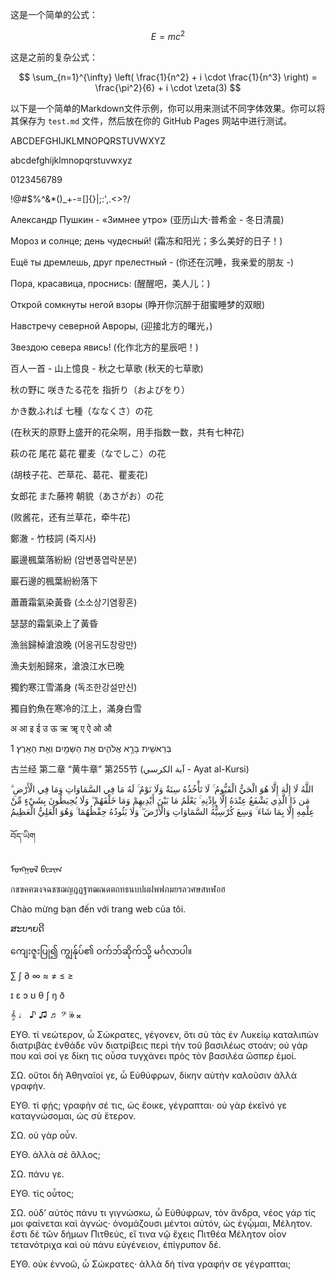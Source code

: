 这是一个简单的公式：

$$ E = mc^2 $$

这是之前的复杂公式：

$$ \sum_{n=1}^{\infty} \left( \frac{1}{n^2} + i \cdot \frac{1}{n^3} \right) = \frac{\pi^2}{6} + i \cdot \zeta(3) $$

以下是一个简单的Markdown文件示例，你可以用来测试不同字体效果。你可以将其保存为 `test.md` 文件，然后放在你的 GitHub Pages 网站中进行测试。

ABCDEFGHIJKLMNOPQRSTUVWXYZ

abcdefghijklmnopqrstuvwxyz

0123456789

!@#$%^&*()_+-=[]{}|;:',.<>?/

Александр Пушкин - «Зимнее утро» (亚历山大·普希金 - 冬日清晨)

Мороз и солнце; день чудесный! (霜冻和阳光；多么美好的日子！)

Ещё ты дремлешь, друг прелестный - (你还在沉睡，我亲爱的朋友 -)

Пора, красавица, проснись: (醒醒吧，美人儿：)

Открой сомкнуты негой взоры (睁开你沉醉于甜蜜睡梦的双眼)

Навстречу северной Авроры, (迎接北方的曙光，)

Звездою севера явись! (化作北方的星辰吧！)

百人一首 - 山上憶良 - 秋之七草歌 (秋天的七草歌)

<p style="font-family: 'YuMincho';">秋の野に 咲きたる花を 指折り（およびをり）</p>

<p style="font-family: 'YuMincho';">かき数ふれば 七種（ななくさ）の花</p> (在秋天的原野上盛开的花朵啊，用手指数一数，共有七种花)

<p style="font-family: 'YuMincho';">萩の花 尾花 葛花 瞿麦（なでしこ）の花</p>  (胡枝子花、芒草花、葛花、瞿麦花)

<p style="font-family: 'YuMincho';">女郎花 また藤袴 朝貌（あさがお）の花</p>  (败酱花，还有兰草花，牵牛花) 

鄭澈 - 竹枝詞 (죽지사)

巖邊楓葉落紛紛 (암변풍엽락분분)

巖石邊的楓葉紛紛落下

蕭蕭霜氣染黃昏 (소소상기염황혼)

瑟瑟的霜氣染上了黃昏

漁翁歸棹滄浪晚 (어옹귀도창랑만)

漁夫划船歸來，滄浪江水已晚

獨釣寒江雪滿身 (독조한강설만신)

獨自釣魚在寒冷的江上，滿身白雪

अ आ इ ई उ ऊ ऋ ॠ ए ऐ ओ औ

בְּרֵאשִׁ֖ית בָּרָ֣א אֱלֹהִ֑ים אֵ֥ת הַשָּׁמַ֖יִם וְאֵ֥ת הָאָֽרֶץ׃ 1

古兰经 第二章 “黄牛章” 第255节 (آية الكرسي - Ayat al-Kursi)

اللَّهُ لَا إِلَٰهَ إِلَّا هُوَ الْحَيُّ الْقَيُّومُ ۚ لَا تَأْخُذُهُ سِنَةٌ وَلَا نَوْمٌ ۚ لَهُ مَا فِي السَّمَاوَاتِ وَمَا فِي الْأَرْضِ ۗ مَن ذَا الَّذِي يَشْفَعُ عِنْدَهُ إِلَّا بِإِذْنِهِ ۚ يَعْلَمُ مَا بَيْنَ أَيْدِيهِمْ وَمَا خَلْفَهُمْ ۖ وَلَا يُحِيطُونَ بِشَيْءٍ مِّنْ عِلْمِهِ إِلَّا بِمَا شَاءَ ۚ وَسِعَ كُرْسِيُّهُ السَّمَاوَاتِ وَالْأَرْضَ ۖ وَلَا يَئُودُهُ حِفْظُهُمَا ۚ وَهُوَ الْعَلِيُّ الْعَظِيمُ

བོད་ཡིག

<p class="vertical-text" lang="mn">ᠮᠣᠩᠭᠣᠯ ᠪᠢᠴᠢᠭ᠌</p>

กขฃคฅฆงจฉชซฌญฎฏฐฑฒณดตถทธนบปผฝพฟภมยรลวศษสหฬอฮ

Chào mừng bạn đến với trang web của tôi.

ສະບາຍດີ

ကျေးဇူးပြု၍ ကျွန်ုပ်၏ ဝက်ဘ်ဆိုက်သို့ မင်္ဂလာပါ။

∑ ∫ ∂ ∞ ≈ ≠ ≤ ≥

ɪ ɛ ɔ ʊ θ ʃ ŋ ð

𝄞 ♩ ♪ ♫ ♬ 𝄢 𝄫 𝄪

ΕΥΘ. 
τί νεώτερον, ὦ Σώκρατες, γέγονεν, ὅτι σὺ τὰς ἐν Λυκείῳ καταλιπὼν διατριβὰς ἐνθάδε νῦν διατρίβεις περὶ τὴν τοῦ βασιλέως στοάν; οὐ γάρ που καὶ σοί γε δίκη τις οὖσα τυγχάνει πρὸς τὸν βασιλέα ὥσπερ ἐμοί. 

ΣΩ. 
οὔτοι δὴ Ἀθηναῖοί γε, ὦ Εὐθύφρων, δίκην αὐτὴν καλοῦσιν ἀλλὰ γραφήν.

ΕΥΘ. 
τί φῄς; γραφὴν σέ τις, ὡς ἔοικε, γέγραπται· οὐ γὰρ ἐκεῖνό γε καταγνώσομαι, ὡς σὺ ἕτερον. 

ΣΩ. 
οὐ γὰρ οὖν. 

ΕΥΘ. 
ἀλλὰ σὲ ἄλλος; 

ΣΩ. 
πάνυ γε. 

ΕΥΘ. 
τίς οὗτος; 

ΣΩ. 
οὐδʼ αὐτὸς πάνυ τι γιγνώσκω, ὦ Εὐθύφρων, τὸν ἄνδρα, νέος γάρ τίς μοι φαίνεται καὶ ἀγνώς· ὀνομάζουσι μέντοι αὐτόν, ὡς ἐγᾦμαι, Μέλητον. ἔστι δὲ τῶν δήμων Πιτθεύς, εἴ τινα νῷ ἔχεις Πιτθέα Μέλητον οἷον τετανότριχα καὶ οὐ πάνυ εὐγένειον, ἐπίγρυπον δέ. 

ΕΥΘ. 
οὐκ ἐννοῶ, ὦ Σώκρατες· ἀλλὰ δὴ τίνα γραφήν σε γέγραπται;  
